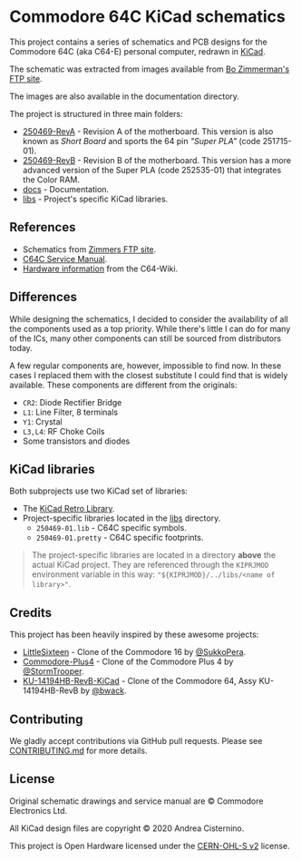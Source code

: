 # Commodore 64C KiCad schematics

This project contains a series of schematics and PCB designs for the
Commodore 64C (aka C64-E) personal computer, redrawn in [KiCad](https://kicad-pcb.org/).

The schematic was extracted from images available from
[Bo Zimmerman's FTP site](http://www.zimmers.net/anonftp/pub/cbm/schematics/computers/c64/index.html).

The images are also available in the documentation directory.

The project is structured in three main folders:

- [250469-RevA](250469-RevA) - Revision A of the motherboard. This version is also known as
  _Short Board_ and sports the 64 pin _"Super PLA"_ (code 251715-01).
- [250469-RevB](250469-RevB) - Revision B of the motherboard. This version has
  a more advanced version of the Super PLA (code 252535-01) that integrates the Color RAM.
- [docs](docs) - Documentation.
- [libs](libs) - Project's specific KiCad libraries.

## References

- Schematics from [Zimmers FTP site](http://www.zimmers.net/anonftp/pub/cbm/schematics/computers/c64/index.html).
- [C64C Service Manual](http://www.zimmers.net/anonftp/pub/cbm/schematics/computers/c64/servicemanuals/C64-C64C_Service_Manual_314001-03_%281992_Mar%29.pdf).
- [Hardware information](https://www.c64-wiki.com/wiki/Portal:Hardware) from the C64-Wiki.

## Differences

While designing the schematics, I decided to consider the availability of all the
components used as a top priority. While there's little I can do for many of the
ICs, many other components can still be sourced from distributors today.

A few regular components are, however, impossible to find now. In these cases
I replaced them with the closest substitute I could find that is widely available.
These components are different from the originals:

- `CR2`: Diode Rectifier Bridge
- `L1`: Line Filter, 8 terminals
- `Y1`: Crystal
- `L3,L4`: RF Choke Coils
- Some transistors and diodes

## KiCad libraries

Both subprojects use two KiCad set of libraries:

- The [KiCad Retro Library](https://github.com/KicadRetroArchive/kicad-retro-library).
- Project-specific libraries located in the [libs](libs) directory.
  - `250469-01.lib` - C64C specific symbols.
  - `250469-01.pretty` - C64C specific footprints.

> The project-specific libraries are located in a directory **above** the actual
> KiCad project. They are referenced through the `KIPRJMOD` environment variable
> in this way: `"${KIPRJMOD}/../libs/<name of library>"`.

## Credits

This project has been heavily inspired by these awesome projects:

- [LittleSixteen](https://github.com/SukkoPera/LittleSixteen) - Clone of the Commodore 16 by [@SukkoPera](https://github.com/SukkoPera).
- [Commodore-Plus4](https://github.com/StormTrooper/Commodore-Plus4) - Clone of the Commodore Plus 4 by [@StormTrooper](https://github.com/StormTrooper).
- [KU-14194HB-RevB-KiCad](https://github.com/bwack/KU-14194HB-RevB-KiCad) - Clone of the Commodore 64, Assy KU-14194HB-RevB by [@bwack](https://github.com/bwack).

## Contributing

We gladly accept contributions via GitHub pull requests. Please see
[CONTRIBUTING.md](CONTRIBUTING.md) for more details.

## License

Original schematic drawings and service manual are &copy; Commodore Electronics Ltd.

All KiCad design files are copyright &copy; 2020 Andrea Cisternino.

This project is Open Hardware licensed under the
[CERN-OHL-S v2](https://ohwr.org/project/cernohl/wikis/Documents/CERN-OHL-version-2)
license.
